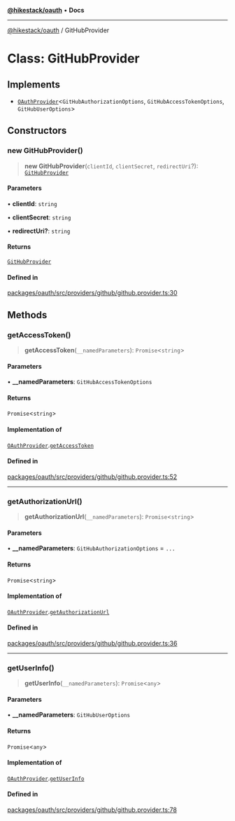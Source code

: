 [**@hikestack/oauth**](/official/reference/oauth/index.md) • **Docs**

***

[@hikestack/oauth](/official/reference/oauth/globals.md) / GitHubProvider

# Class: GitHubProvider

## Implements

- [`OAuthProvider`](/official/reference/oauth/interfaces/OAuthProvider.md)\<`GitHubAuthorizationOptions`, `GitHubAccessTokenOptions`, `GitHubUserOptions`\>

## Constructors

### new GitHubProvider()

> **new GitHubProvider**(`clientId`, `clientSecret`, `redirectUri`?): [`GitHubProvider`](/official/reference/oauth/classes/GitHubProvider.md)

#### Parameters

• **clientId**: `string`

• **clientSecret**: `string`

• **redirectUri?**: `string`

#### Returns

[`GitHubProvider`](/official/reference/oauth/classes/GitHubProvider.md)

#### Defined in

[packages/oauth/src/providers/github/github.provider.ts:30](https://github.com/hikestack/hike/blob/25d344bbdfe0453d4900cd57dd6b39277250a015/packages/oauth/src/providers/github/github.provider.ts#L30)

## Methods

### getAccessToken()

> **getAccessToken**(`__namedParameters`): `Promise`\<`string`\>

#### Parameters

• **\_\_namedParameters**: `GitHubAccessTokenOptions`

#### Returns

`Promise`\<`string`\>

#### Implementation of

[`OAuthProvider`](/official/reference/oauth/interfaces/OAuthProvider.md).[`getAccessToken`](/official/reference/oauth/interfaces/OAuthProvider.md#getaccesstoken)

#### Defined in

[packages/oauth/src/providers/github/github.provider.ts:52](https://github.com/hikestack/hike/blob/25d344bbdfe0453d4900cd57dd6b39277250a015/packages/oauth/src/providers/github/github.provider.ts#L52)

***

### getAuthorizationUrl()

> **getAuthorizationUrl**(`__namedParameters`): `Promise`\<`string`\>

#### Parameters

• **\_\_namedParameters**: `GitHubAuthorizationOptions` = `...`

#### Returns

`Promise`\<`string`\>

#### Implementation of

[`OAuthProvider`](/official/reference/oauth/interfaces/OAuthProvider.md).[`getAuthorizationUrl`](/official/reference/oauth/interfaces/OAuthProvider.md#getauthorizationurl)

#### Defined in

[packages/oauth/src/providers/github/github.provider.ts:36](https://github.com/hikestack/hike/blob/25d344bbdfe0453d4900cd57dd6b39277250a015/packages/oauth/src/providers/github/github.provider.ts#L36)

***

### getUserInfo()

> **getUserInfo**(`__namedParameters`): `Promise`\<`any`\>

#### Parameters

• **\_\_namedParameters**: `GitHubUserOptions`

#### Returns

`Promise`\<`any`\>

#### Implementation of

[`OAuthProvider`](/official/reference/oauth/interfaces/OAuthProvider.md).[`getUserInfo`](/official/reference/oauth/interfaces/OAuthProvider.md#getuserinfo)

#### Defined in

[packages/oauth/src/providers/github/github.provider.ts:78](https://github.com/hikestack/hike/blob/25d344bbdfe0453d4900cd57dd6b39277250a015/packages/oauth/src/providers/github/github.provider.ts#L78)
